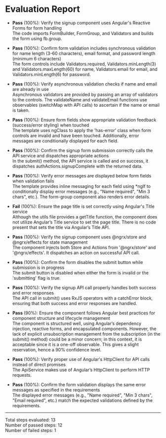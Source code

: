 # Evaluation Report

- **Pass** (100%): Verify the signup component uses Angular's Reactive Forms for form handling  
  The code imports FormBuilder, FormGroup, and Validators and builds the form using fb.group.

- **Pass** (100%): Confirm form validation includes synchronous validation for name length (3-60 characters), email format, and password length (minimum 6 characters)  
  The form controls include Validators.required, Validators.minLength(3) and Validators.maxLength(60) for name, Validators.email for email, and Validators.minLength(6) for password.

- **Pass** (100%): Verify asynchronous validation checks if name and email are already in use  
  Asynchronous validators are provided by passing an array of validators to the controls. The validateName and validateEmail functions use observables (switchMap with API calls) to ascertain if the name or email is taken.

- **Pass** (100%): Ensure form fields show appropriate validation feedback (success/error styling) when touched  
  The template uses ngClass to apply the 'has-error' class when form controls are invalid and have been touched. Additionally, error messages are conditionally displayed for each field.

- **Pass** (100%): Confirm the signup form submission correctly calls the API service and dispatches appropriate actions  
  In the submit() method, the API service is called and on success, it dispatches authActions.signupComplete with the returned data.

- **Pass** (100%): Verify error messages are displayed below form fields when validation fails  
  The template provides inline messaging for each field using *ngIf to conditionally display error messages (e.g., "Name required", "Min 3 chars", etc.). The form-group component also renders error details.

- **Fail** (100%): Ensure the page title is set correctly using Angular's Title service  
  Although the utils file provides a getTitle function, the component does not utilize Angular’s Title service to set the page title. There is no code present that sets the title via Angular’s Title API.

- **Pass** (100%): Verify the signup component uses @ngrx/store and @ngrx/effects for state management  
  The component injects both Store and Actions from '@ngrx/store' and '@ngrx/effects'. It dispatches an action on successful API call.

- **Pass** (100%): Confirm the form disables the submit button while submission is in progress  
  The submit button is disabled when either the form is invalid or the 'submitting' flag is true.

- **Pass** (100%): Verify the signup API call properly handles both success and error responses  
  The API call in submit() uses RxJS operators with a catchError block, ensuring that both success and error responses are handled.

- **Pass** (90%): Ensure the component follows Angular best practices for component structure and lifecycle management  
  The component is structured well, using Angular’s dependency injection, reactive forms, and encapsulated components. However, the lack of explicit unsubscription management from the subscription (in the submit() method) could be a minor concern; in this context, it is acceptable since it is a one-off observable. This gives a slight reservation, hence a 90% confidence level.

- **Pass** (100%): Verify proper use of Angular's HttpClient for API calls instead of direct promises  
  The ApiService makes use of Angular’s HttpClient to perform HTTP requests.

- **Pass** (100%): Confirm the form validation displays the same error messages as specified in the requirements  
  The displayed error messages (e.g., "Name required", "Min 3 chars", "Email required", etc.) match the expected validations defined by the requirements.

---

Total steps evaluated: 13  
Number of passed steps: 12  
Number of failed steps: 1